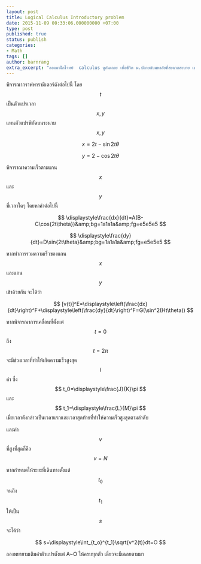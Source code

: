 ```yaml
---
layout: post
title: Logical Calculus Introductory problem
date: 2015-11-09 00:33:06.000000000 +07:00
type: post
published: true
status: publish
categories:
- Math
tags: []
author: barnrang
extra_excerpt: "ลองมาฝึกโจทย์  calculus ดูกันเถอะ เพื่อชีวิต ม.ปลายกับมหาลัยที่สะดวกสะบาย เหมาะอย่างยิ่งสำหรับผู้ที่จะสอบ ทุนญี่ปุ่นและ EJU "
---
```

พิจารณากราฟพารามิเตอร์ดังต่อไปนี้ โดย $$ t $$ เป็นตัวแปรเวลา $$ x,y $$ แทนตัวแปรพิกัดบนระนาบ $$ x,y $$

$$ x=2t-\sin{2t\theta} $$

$$ y=2-\cos{2t\theta} $$

พิจาราณาความเร็วตามแกน $$ x $$ และ $$ y $$ ที่เวลาใดๆ โดยหาค่าต่อไปนี้

<!-- more -->

$$ \displaystyle\frac{dx}{dt}=A(B-C\cos{2t\theta})&amp;bg=1a1a1a&amp;fg=e5e5e5 $$

$$ \displaystyle\frac{dy}{dt}=D\sin{2t\theta}&amp;bg=1a1a1a&amp;fg=e5e5e5 $$

หากทำการรวมความเร็วของแกน $$ x $$ และแกน $$ y $$ เข้าด้วยกัน จะได้ว่า

$$ [v(t)]^E=\displaystyle\left(\frac{dx}{dt}\right)^F+\displaystyle\left(\frac{dy}{dt}\right)^F=G(\sin^2(Ht\theta)) $$

หากพิจารณาการเคลื่อนที่ตั้งแต่ $$ t=0 $$ ถึง $$ t=2\pi $$ จะมีช่วงเวลาที่ทำให้เกิดความเร็วสูงสุด $$ I $$ ค่า ซึ่ง $$ t_0=\displaystyle\frac{J}{K}\pi $$ และ $$ t_1=\displaystyle\frac{L}{M}\pi $$ เมื่อเวลาดังกล่าวเป็นเวลาแรกและเวลาสุดท้ายที่ทำให้ความเร็วสูงสุดตามลำดับ

และค่า $$ v $$ ที่สูงที่สุดก็คือ $$ v=N $$

หากกำหนดให้ระยะที่เดินทางตั้งแต่ $$ t_0 $$ จนถึง $$ t_1 $$ ให้เป็น $$ s $$ จะได้ว่า

$$ s=\displaystyle\int_{t_o}^{t_1}\sqrt{v^2(t)}dt=O $$

ลองพยายามเติมค่าตัวแปรตั้งแต่ A~O ให้ครบทุกตัว เดี๋ยวจะมีเฉลยตามมา
<!-- tomb -->